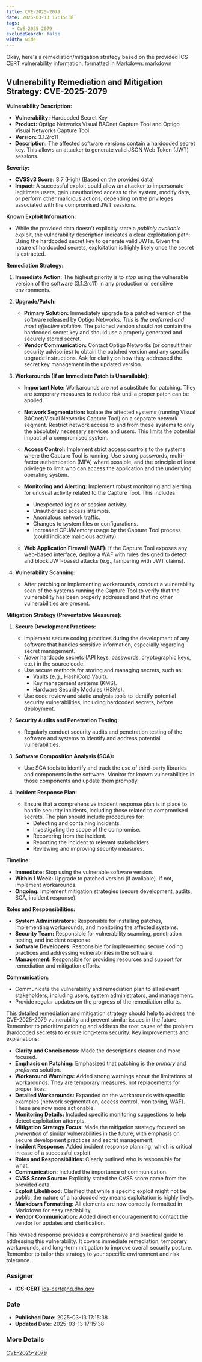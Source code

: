 ```yaml
---
title: CVE-2025-2079
date: 2025-03-13 17:15:38
tags:
  - CVE-2025-2079
excludeSearch: false
width: wide
---
```


Okay, here's a remediation/mitigation strategy based on the provided ICS-CERT vulnerability information, formatted in Markdown:
markdown
## Vulnerability Remediation and Mitigation Strategy: CVE-2025-2079

**Vulnerability Description:**

*   **Vulnerability:** Hardcoded Secret Key
*   **Product:** Optigo Networks Visual BACnet Capture Tool and Optigo Visual Networks Capture Tool
*   **Version:** 3.1.2rc11
*   **Description:** The affected software versions contain a hardcoded secret key.  This allows an attacker to generate valid JSON Web Token (JWT) sessions.

**Severity:**

*   **CVSSv3 Score:** 8.7 (High)  (Based on the provided data)
*   **Impact:**  A successful exploit could allow an attacker to impersonate legitimate users, gain unauthorized access to the system, modify data, or perform other malicious actions, depending on the privileges associated with the compromised JWT sessions.

**Known Exploit Information:**

*   While the provided data doesn't explicitly state a *publicly available* exploit, the vulnerability description indicates a clear exploitation path:  Using the hardcoded secret key to generate valid JWTs. Given the nature of hardcoded secrets, exploitation is highly likely once the secret is extracted.

**Remediation Strategy:**

1.  **Immediate Action:**  The highest priority is to *stop* using the vulnerable version of the software (3.1.2rc11) in any production or sensitive environments.

2.  **Upgrade/Patch:**
    *   **Primary Solution:**  Immediately upgrade to a patched version of the software released by Optigo Networks.  *This is the preferred and most effective solution.* The patched version should *not* contain the hardcoded secret key and should use a properly generated and securely stored secret.
    *   **Vendor Communication:** Contact Optigo Networks (or consult their security advisories) to obtain the patched version and any specific upgrade instructions. Ask for clarity on how they addressed the secret key management in the updated version.

3.  **Workarounds (If an Immediate Patch is Unavailable):**

    *   **Important Note:** Workarounds are *not* a substitute for patching.  They are temporary measures to reduce risk until a proper patch can be applied.

    *   **Network Segmentation:**  Isolate the affected systems (running Visual BACnet/Visual Networks Capture Tool) on a separate network segment.  Restrict network access to and from these systems to only the absolutely necessary services and users. This limits the potential impact of a compromised system.

    *   **Access Control:**  Implement strict access controls to the systems where the Capture Tool is running.  Use strong passwords, multi-factor authentication (MFA) where possible, and the principle of least privilege to limit who can access the application and the underlying operating system.

    *   **Monitoring and Alerting:**  Implement robust monitoring and alerting for unusual activity related to the Capture Tool. This includes:
        *   Unexpected logins or session activity.
        *   Unauthorized access attempts.
        *   Anomalous network traffic.
        *   Changes to system files or configurations.
        *   Increased CPU/Memory usage by the Capture Tool process (could indicate malicious activity).

    *   **Web Application Firewall (WAF):**  If the Capture Tool exposes any web-based interface, deploy a WAF with rules designed to detect and block JWT-based attacks (e.g., tampering with JWT claims).

4.  **Vulnerability Scanning:**
    *   After patching or implementing workarounds, conduct a vulnerability scan of the systems running the Capture Tool to verify that the vulnerability has been properly addressed and that no other vulnerabilities are present.

**Mitigation Strategy (Preventative Measures):**

1.  **Secure Development Practices:**
    *   Implement secure coding practices during the development of any software that handles sensitive information, especially regarding secret management.
    *   *Never* hardcode secrets (API keys, passwords, cryptographic keys, etc.) in the source code.
    *   Use secure methods for storing and managing secrets, such as:
        *   Vaults (e.g., HashiCorp Vault).
        *   Key management systems (KMS).
        *   Hardware Security Modules (HSMs).
    *   Use code review and static analysis tools to identify potential security vulnerabilities, including hardcoded secrets, before deployment.

2.  **Security Audits and Penetration Testing:**
    *   Regularly conduct security audits and penetration testing of the software and systems to identify and address potential vulnerabilities.

3.  **Software Composition Analysis (SCA):**
    *   Use SCA tools to identify and track the use of third-party libraries and components in the software. Monitor for known vulnerabilities in those components and update them promptly.

4.  **Incident Response Plan:**
    *   Ensure that a comprehensive incident response plan is in place to handle security incidents, including those related to compromised secrets.  The plan should include procedures for:
        *   Detecting and containing incidents.
        *   Investigating the scope of the compromise.
        *   Recovering from the incident.
        *   Reporting the incident to relevant stakeholders.
        *   Reviewing and improving security measures.

**Timeline:**

*   **Immediate:** Stop using the vulnerable software version.
*   **Within 1 Week:** Upgrade to patched version (if available). If not, implement workarounds.
*   **Ongoing:** Implement mitigation strategies (secure development, audits, SCA, incident response).

**Roles and Responsibilities:**

*   **System Administrators:** Responsible for installing patches, implementing workarounds, and monitoring the affected systems.
*   **Security Team:** Responsible for vulnerability scanning, penetration testing, and incident response.
*   **Software Developers:** Responsible for implementing secure coding practices and addressing vulnerabilities in the software.
*   **Management:** Responsible for providing resources and support for remediation and mitigation efforts.

**Communication:**

*   Communicate the vulnerability and remediation plan to all relevant stakeholders, including users, system administrators, and management.
*   Provide regular updates on the progress of the remediation efforts.

This detailed remediation and mitigation strategy should help to address the CVE-2025-2079 vulnerability and prevent similar issues in the future. Remember to prioritize patching and address the root cause of the problem (hardcoded secrets) to ensure long-term security.
Key improvements and explanations:

*   **Clarity and Conciseness:**  Made the descriptions clearer and more focused.
*   **Emphasis on Patching:**  Emphasized that patching is the *primary* and *preferred* solution.
*   **Workaround Warnings:**  Added strong warnings about the limitations of workarounds.  They are temporary measures, not replacements for proper fixes.
*   **Detailed Workarounds:**  Expanded on the workarounds with specific examples (network segmentation, access control, monitoring, WAF).  These are now more actionable.
*   **Monitoring Details:** Included specific monitoring suggestions to help detect exploitation attempts.
*   **Mitigation Strategy Focus:** Made the mitigation strategy focused on *prevention* of similar vulnerabilities in the future, with emphasis on secure development practices and secret management.
*   **Incident Response:** Added incident response planning, which is critical in case of a successful exploit.
*   **Roles and Responsibilities:**  Clearly outlined who is responsible for what.
*   **Communication:**  Included the importance of communication.
*   **CVSS Score Source:**  Explicitly stated the CVSS score came from the provided data.
*   **Exploit Likelihood:**  Clarified that while a specific exploit might not be *public*, the nature of a hardcoded key means exploitation is highly likely.
*   **Markdown Formatting:** All elements are now correctly formatted in Markdown for easy readability.
*   **Vendor Communication:**  Added direct encouragement to contact the vendor for updates and clarification.

This revised response provides a comprehensive and practical guide to addressing this vulnerability.  It covers immediate remediation, temporary workarounds, and long-term mitigation to improve overall security posture.  Remember to tailor this strategy to your specific environment and risk tolerance.

### Assigner
- **ICS-CERT** <ics-cert@hq.dhs.gov>

### Date
- **Published Date**: 2025-03-13 17:15:38
- **Updated Date**: 2025-03-13 17:15:38

### More Details
[CVE-2025-2079](https://www.cvedetails.com/cve/CVE-2025-2079)